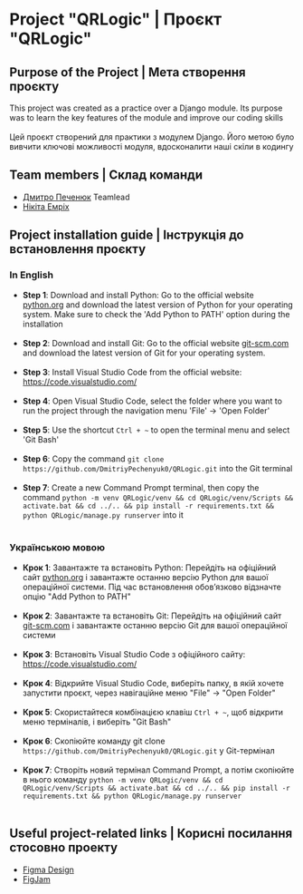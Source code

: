 # Project "QRLogic" | Проєкт "QRLogic"

## __Purpose of the Project__ | __Мета створення проєкту__

This project was created as a practice over a Django module. Its purpose was to learn the key features of the module and improve our coding skills<br> <br> Цей проєкт створений для практики з модулем Django. Його метою було вивчити ключові можливості модуля, вдосконалити наші скіли в кодингу

## __Team members__ | __Склад команди__

* [Дмитро Печенюк](https://github.com/DmitriyPechenyuk0) Teamlead
* [Нікіта Емріх](https://github.com/NikitaEmrih)

## __Project installation guide__ | __Інструкція до встановлення проєкту__

### In English
* __Step 1__: Download and install Python: Go to the official website [python.org](https://www.python.org/) and download the latest version of Python for your operating system. Make sure to check the 'Add Python to PATH' option during the installation<br><br>
* __Step 2__: Download and install Git: Go to the official website [git-scm.com](https://git-scm.com/) and download the latest version of Git for your operating system.<br><br>
* __Step 3__: Install Visual Studio Code from the official website: https://code.visualstudio.com/<br><br>
* __Step 4__: Open Visual Studio Code, select the folder where you want to run the project through the navigation menu 'File' -> 'Open Folder'<br><br>
* __Step 5__: Use the shortcut ```Ctrl + ~``` to open the terminal menu and select 'Git Bash'<br><br>
* __Step 6__: Copy the command ```git clone https://github.com/DmitriyPechenyuk0/QRLogic.git``` into the Git terminal<br><br>
* __Step 7__: Create a new Command Prompt terminal, then copy the command ```python -m venv QRLogic/venv && cd QRLogic/venv/Scripts && activate.bat && cd ../.. && pip install -r requirements.txt && python QRLogic/manage.py runserver``` into it<br><br>

### Українською мовою
* __Крок 1__: Завантажте та встановіть Python: Перейдіть на офіційний сайт [python.org](https://www.python.org/) і завантажте останню версію Python для вашої операційної системи. Під час встановлення обов’язково відзначте опцію "Add Python to PATH"<br><br>
* __Крок 2__: Завантажте та встановіть Git: Перейдіть на офіційний сайт [git-scm.com](https://git-scm.com/) і завантажте останню версію Git для вашої операційної системи<br><br>
* __Крок 3__: Встановіть Visual Studio Code з офіційного сайту: https://code.visualstudio.com/<br><br>
* __Крок 4__: Відкрийте Visual Studio Code, виберіть папку, в якій хочете запустити проєкт, через навігаційне меню "File" -> "Open Folder"<br><br>
* __Крок 5__: Скористайтеся комбінацією клавіш ```Ctrl + ~```, щоб відкрити меню терміналів, і виберіть "Git Bash"<br><br>
* __Крок 6__: Скопіюйте команду git clone ```https://github.com/DmitriyPechenyuk0/QRLogic.git``` у Git-термінал<br><br>
* __Крок 7__: Створіть новий термінал Command Prompt, а потім скопіюйте в нього команду ```python -m venv QRLogic/venv && cd QRLogic/venv/Scripts && activate.bat && cd ../.. && pip install -r requirements.txt && python QRLogic/manage.py runserver```<br><br>


## __Useful project-related links__ | __Корисні посилання стосовно проекту__

* [Figma Design](https://www.figma.com/design/zuJFbfVMv3Gj0Nj5enrInM/QRLogic-Design?node-id=5-3&p=f&t=m3kC5uEKsHLNVoZs-0)
* [FigJam](https://www.figma.com/board/6FgTky1OFCN0xwHK6livO5/QRLogic-FigJam?node-id=0-1&p=f&t=55d6m70bPoKnphCC-0)


